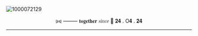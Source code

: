 ![1000072129](https://github.com/user-attachments/assets/f023cc07-f623-482e-9e82-b970f2ac6103)

<p align= "center">⪩⪨ ⸻ 𝐭𝐨𝐠𝐞𝐭𝐡𝐞𝐫 𝑠𝑖𝑛𝑐𝑒 💍 𝟐𝟒 . O𝟒 . 𝟐𝟒</p>

___
